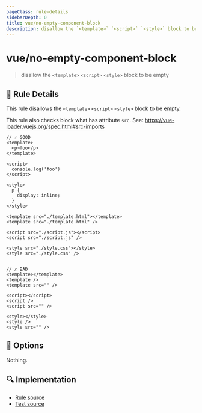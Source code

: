 ```yaml
---
pageClass: rule-details
sidebarDepth: 0
title: vue/no-empty-component-block
description: disallow the `<template>` `<script>` `<style>` block to be empty
---
```

# vue/no-empty-component-block
> disallow the `<template>` `<script>` `<style>` block to be empty

## :book: Rule Details

This rule disallows the `<template>` `<script>` `<style>` block to be empty.

This rule also checks block what has attribute `src`.
See: https://vue-loader.vuejs.org/spec.html#src-imports

<eslint-code-block :rules="{'vue/no-empty-component-block': ['error']}">

```vue
// ✓ GOOD
<template>
  <p>foo</p>
</template>

<script>
  console.log('foo')
</script>

<style>
  p {
    display: inline;
  }
</style>

<template src="./template.html"></template>
<template src="./template.html" />

<script src="./script.js"></script>
<script src="./script.js" />

<style src="./style.css"></style>
<style src="./style.css" />


// ✗ BAD
<template></template>
<template />
<template src="" />

<script></script>
<script />
<script src="" />

<style></style>
<style />
<style src="" />
```

</eslint-code-block>

## :wrench: Options

Nothing.

## :mag: Implementation

- [Rule source](https://github.com/vuejs/eslint-plugin-vue/blob/master/lib/rules/no-empty-component-block.js)
- [Test source](https://github.com/vuejs/eslint-plugin-vue/blob/master/tests/lib/rules/no-empty-component-block.js)

